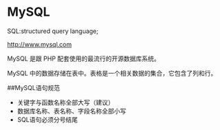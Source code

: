 # MySQL


SQL:structured query language;


 http://www.mysql.com
 
 MySQL 是跟 PHP 配套使用的最流行的开源数据库系统。
 
 MySQL 中的数据存储在表中。表格是一个相关数据的集合，它包含了列和行。
 
 ##MySQL语句规范
 + 关键字与函数名称全部大写（建议）
 + 数据库名称、表名称、字段名称全部小写
 + SQL语句必须分号结尾
 



